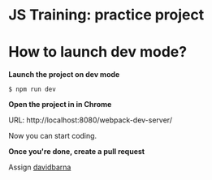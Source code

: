 # JS Training: practice project

# How to launch dev mode?


**Launch the project on dev mode**

 ```
$ npm run dev
```

**Open the project in in Chrome**

URL: http://localhost:8080/webpack-dev-server/  

Now you can start coding.

**Once you're done, create a pull request**

Assign [davidbarna](https://github.com/davidbarna)
